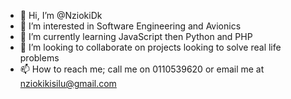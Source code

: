 - 👋 Hi, I’m @NziokiDk
- 👀 I’m interested in Software Engineering and Avionics
- 🌱 I’m currently learning JavaScript then Python and PHP
- 💞️ I’m looking to collaborate on projects looking to solve real life problems
- 📫 How to reach me; call me on 0110539620 or email me at nziokikisilu@gmail.com

<!---
Blackacee/Blackacee is a ✨ special ✨ repository because its `README.md` (this file) appears on your GitHub profile.
You can click the Preview link to take a look at your changes.
--->
